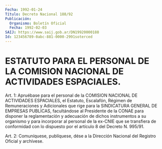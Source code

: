 ```yaml
---
Fecha: 1992-01-24
Título: Decreto Nacional 188/92
Publicación:
  Organismo: Boletín Oficial
  Fecha: 1992-02-03
SAIJ: https://www.saij.gob.ar/DN19920000188
Id: 123456789-0abc-881-0000-2991soterced
---
```

# ESTATUTO PARA EL PERSONAL DE LA COMISION NACIONAL DE ACTIVIDADES ESPACIALES.

<a id="1"></a>
Art.  1: Apruébase para el personal de la COMISION NACIONAL DE ACTIVIDADES    ESPACIALES,   el  Estatuto,  Escalafón,  Régimen  de Remuneraciones y Adicionales  que  rige para la SINDICATURA GENERAL DE EMPRESAS PUBLICAS, facultándose al  Presidente  de la CONAE para disponer  la  reglamentación y adecuación de dichos instrumentos  a su organismo y  para  incorporar  al  personal de la ex-CNIE que se transfiera de conformidad con lo dispuesto  por  el  artículo 8 del Decreto N. 995/91.

<a id="2"></a>
Art.  2: Comuníquese, publíquese, dése a la Dirección Nacional del Registro Oficial y archívese.